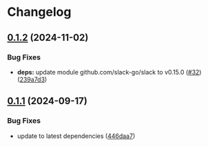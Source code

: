 # Changelog

## [0.1.2](https://github.com/Jmainguy/servmon/compare/v0.1.1...v0.1.2) (2024-11-02)


### Bug Fixes

* **deps:** update module github.com/slack-go/slack to v0.15.0 ([#32](https://github.com/Jmainguy/servmon/issues/32)) ([239a7d3](https://github.com/Jmainguy/servmon/commit/239a7d3d6683a77ec962cddd7c076035d8e1d3fa))

## [0.1.1](https://github.com/Jmainguy/servmon/compare/v0.1.0...v0.1.1) (2024-09-17)


### Bug Fixes

* update to latest dependencies ([446daa7](https://github.com/Jmainguy/servmon/commit/446daa77ad5df5aa4a4c1a4e93aaa1d93dc9022b))
